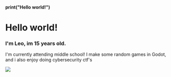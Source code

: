 <!--<p align="center">
  <img align="center" src="https://github-readme-stats.vercel.app/api?username=LeoHP08&show_icons=true&theme=chartreuse-dark"/>
</p>-->
#### print("Hello world!")
# Hello world!
### I'm Leo, im 15 years old.
I'm currently attending middle school!
I make some random games in Godot, and i also enjoy doing cybersecurity ctf's

<img align="left" src="https://visitor-badge.laobi.icu/badge?page_id=LeoHP08.LeoHP08" />
